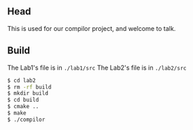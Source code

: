 ## Head
This is used for our compilor project, and welcome to talk.

## Build

The Lab1's file is in `./lab1/src`
The Lab2's file is in `./lab2/src`

```bash
$ cd lab2
$ rm -rf build
$ mkdir build
$ cd build
$ cmake ..
$ make
$ ./compilor
```
